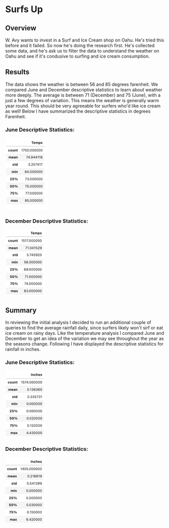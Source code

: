 # Surfs Up
## Overview 
W. Avy wants to invest in a Surf and Ice Cream shop on Oahu. He's tried this before and it failed. So now he's doing the research first. He's collected some data, and he's ask us to filter the data to understand the weather on Oahu and see if it's condusive to surfing and ice cream consumption. 

## Results
The data shows the weather is between 56 and 85 degrees farenheit. We compared June and December descriptive statistics to learn about weather more deeply. The average is between 71 (December) and 75 (June), with a just a few degrees of variation. This means the weather is generally warm year round. This should be very agreeable for surfers who'd like ice cream as well! Below I have summarized the descriptive statistics in degrees Farenheit. 

### June Descriptive Statistics:
![image](https://github.com/DartElina/surfs_up/blob/c839d2187dd6ce357427170463e2cd721872561f/resouces/june_temp_describe.png)

### December Descriptive Statistics:
![image](https://github.com/DartElina/surfs_up/blob/c839d2187dd6ce357427170463e2cd721872561f/resouces/dec_temps_describe.png)

## Summary
In reviewing the initial analysis I decided to run an additional couple of queries to find the average rainfall daily, since surfers likely won't sirf or eat ice cream on rainy days. Like the temperature analysis I compared June and December to get an idea of the variation we may see throughout the year as the seasons change. Following I have displayed the descriptive statistics for rainfall in inches.

### June Descriptive Statistics:
![image](https://github.com/DartElina/surfs_up/blob/c839d2187dd6ce357427170463e2cd721872561f/resouces/june_rain_inches.png)

### December Descriptive Statistics:
![image](https://github.com/DartElina/surfs_up/blob/c839d2187dd6ce357427170463e2cd721872561f/resouces/dec_rain_inches.png)
  
  
